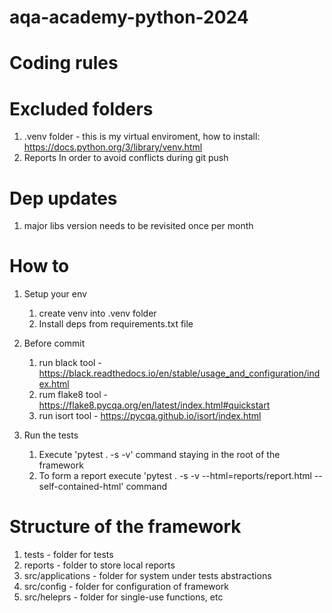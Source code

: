 # aqa-academy-python-2024

# Coding rules

# Excluded folders
1. .venv folder - this is my virtual enviroment, how to install: https://docs.python.org/3/library/venv.html
2. Reports
In order to avoid conflicts during git push


# Dep updates
1. major libs version needs to be revisited once per month

# How to

1. Setup your env
    1. create venv into .venv folder
    2. Install deps from requirements.txt file

2. Before commit
    1. run black tool - https://black.readthedocs.io/en/stable/usage_and_configuration/index.html
    2. rum flake8 tool - https://flake8.pycqa.org/en/latest/index.html#quickstart
    3. run isort tool - https://pycqa.github.io/isort/index.html

3. Run the tests
    1. Execute 'pytest . -s -v' command staying in the root of the framework
    2. To form a report execute 'pytest . -s -v --html=reports/report.html --self-contained-html' command

# Structure of the framework

1. tests - folder for tests
2. reports - folder to store local reports
3. src/applications - folder for system under tests abstractions
4. src/config - folder for configuration of framework
5. src/heleprs - folder for single-use functions, etc